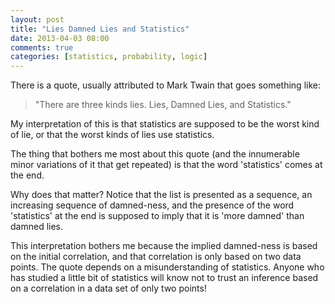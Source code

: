 ```yaml
---
layout: post
title: "Lies Damned Lies and Statistics"
date: 2013-04-03 08:00
comments: true
categories: [statistics, probability, logic]
---
```


There is a quote, usually attributed to Mark Twain that goes something 
like: 

> "There are three kinds lies. 
> Lies, Damned Lies, and Statistics."

My interpretation of this is that statistics are supposed to be the
worst kind of lie, or that the worst kinds of lies use
statistics.

The thing that bothers me most about this quote (and the innumerable
minor variations of it that get repeated) is that the word
'statistics' comes at the end.

Why does that matter? Notice that the list is presented as a sequence,
an increasing sequence of damned-ness, and the presence of the word 
'statistics' at the end is supposed to imply that it is 'more damned'
than damned lies.

This interpretation bothers me because the implied damned-ness is
based on the initial correlation, and that correlation is only based
on two data points. The quote depends on a misunderstanding of
statistics. Anyone who has studied a little bit of statistics will
know not to trust an inference based on a correlation in a data set
of only two points!

